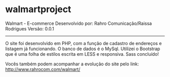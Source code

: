 # walmartproject
Walmart - E-commerce
Desenvolvido por: Rahro Comunicação/Raissa Rodrigues
Versão: 0.0.1

----------------------
O site foi desenvolvido em PHP, com a função de cadastro de endereços e listagem já funcionando.
O banco de dados é o MySql.
Utilizei o Bootstrap que é uma folha de estilos escrita em LESS e responsiva.
Sass concluído!

Vocês também podem acompanhar a evolução do site pelo link: http://www.rahrocom.com/walmart/

